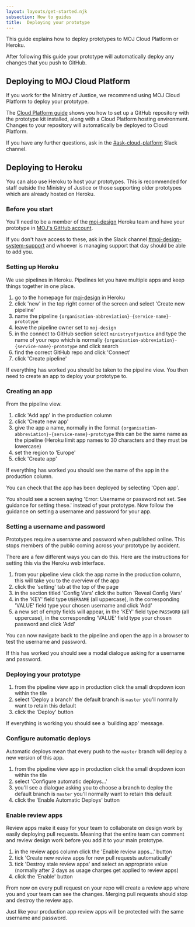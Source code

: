 ```yaml
---
layout: layouts/get-started.njk
subsection: How to guides
title:  Deploying your prototype
---
```


This guide explains how to deploy prototypes to MOJ Cloud Platform or Heroku.

After following this guide your prototype will automatically deploy any changes that you push to GitHub.

## Deploying to MOJ Cloud Platform

If you work for the Ministry of Justice, we recommend using MOJ Cloud Platform to deploy your prototype.

The [Cloud Platform guide](https://user-guide.cloud-platform.service.justice.gov.uk/documentation/getting-started/prototype-kit.html) shows you how to set up a GitHub repository with the prototype kit installed, along with a Cloud Platform hosting environment. Changes to your repository will automatically be deployed to Cloud Platform.

If you have any further questions, ask in the [#ask-cloud-platform](https://mojdt.slack.com/messages/ask-cloud-platform) Slack channel.

## Deploying to Heroku

You can also use Heroku to host your prototypes. This is recommended for staff outside the Ministry of Justice or those supporting older prototypes which are already hosted on Heroku.

### Before you start

You'll need to be a member of the [moj-design](https://dashboard.heroku.com/teams/moj-design/apps) Heroku team and have your prototype in [MOJ's GitHub account](https://github.com/ministryofjustice).

If you don't have access to these, ask in the Slack channel [#moj-design-system-support](https://mojdt.slack.com/messages/moj-design-system-support) and whoever is managing support that day should be able to add you.

<!-- If you don't know how to setup GitHub read the [version your prototype](#) guide. -->

### Setting up Heroku

We use pipelines in Heroku. Pipelines let you have multiple apps and keep things together in one place.

1. go to the homepage for [moj-design](https://dashboard.heroku.com/teams/moj-design/apps) in Heroku
2. click 'new' in the top right corner of the screen and select 'Create new pipeline'
3. name the pipeline `{organisation-abbreviation}-{service-name}-prototype`
4. leave the pipeline owner set to `moj-design`
5. in the connect to GitHub section select `ministryofjustice` and type the name of your repo which is normally `{organisation-abbreviation}-{service-name}-prototype` and click search
6. find the correct GitHub repo and click 'Connect'
7. click 'Create pipeline'

If everything has worked you should be taken to the pipeline view. You then need to create an app to deploy your prototype to.

### Creating an app

From the pipeline view.

1. click 'Add app' in the production column
2. click 'Create new app'
3. give the app a name, normally in the format `{organisation-abbreviation}-{service-name}-prototype` this can be the same name as the pipeline (Heroku limit app names to 30 characters and they must be lowercase)
4. set the region to 'Europe'
5. click 'Create app'

If everything has worked you should see the name of the app in the production column.

You can check that the app has been deployed by selecting 'Open app'.

You should see a screen saying 'Error: Username or password not set. See guidance for setting these.' instead of your prototype. Now follow the guidance on setting a username and password for your app.

### Setting a username and password

Prototypes require a username and password when published online. This stops members of the public coming across your prototype by accident.

There are a few different ways you can do this. Here are the instructions for setting this via the Heroku web interface.

1. from your pipeline view click the app name in the production column, this will take you to the overview of the app
2. click the 'setting' tab at the top of the page
3. in the section titled 'Config Vars' click the button 'Reveal Config Vars'
4. in the 'KEY' field type `USERNAME` (all uppercase), in the corresponding 'VALUE' field type your chosen username and click 'Add'
5. a new set of empty fields will appear, in the 'KEY' field type `PASSWORD` (all uppercase), in the corresponding 'VALUE' field type your chosen password and click 'Add'

You can now navigate back to the pipeline and open the app in a browser to test the username and password.

If this has worked you should see a modal dialogue asking for a username and password.

### Deploying your prototype

1. from the pipeline view app in production click the small dropdown icon within the tile
2. select 'Deploy a branch' the default branch is `master` you'll normally want to retain this default
3. click the 'Deploy' button

If everything is working you should see a 'building app' message.

### Configure automatic deploys

Automatic deploys mean that every push to the `master` branch will deploy a new version of this app.

1. from the pipeline view app in production click the small dropdown icon within the tile
2. select 'Configure automatic deploys...'
3. you'll see a dialogue asking you to choose a branch to deploy the default branch is `master` you'll normally want to retain this default
4. click the 'Enable Automatic Deploys' button

### Enable review apps

Review apps make it easy for your team to collaborate on design work by easily deploying pull requests. Meaning that the entire team can comment and review design work before you add it to your main prototype.

1. in the review apps column click the 'Enable review apps...' button
2. tick 'Create new review apps for new pull requests automatically'
3. tick 'Destroy stale review apps' and select an appropriate value (normally after 2 days as usage charges get applied to review apps)
4. click the 'Enable' button

From now on every pull request on your repo will create a review app where you and your team can see the changes. Merging pull requests should stop and destroy the review app.

Just like your production app review apps will be protected with the same username and password.

